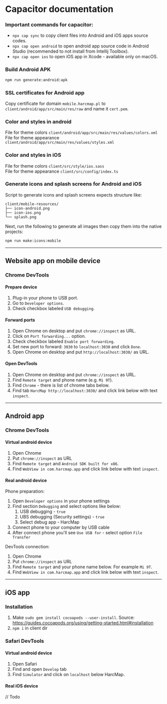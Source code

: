 # Capacitor documentation

### Important commands for capacitor:
- `npx cap sync` to copy client files into Android and iOS apps source codes.
- `npx cap open android` to open android app source code in Android Studio (recommended to not install from Intellij Toolbox).
- `npx cap open ios` to open iOS app in Xcode - available only on macOS.

### Build Android APK
```bash
npm run generate:android:apk
```


### SSL certificates for Android app
Copy certificate for domain `mobile.harcmap.pl` to `client/android/app/src/main/res/raw` and name it `cert.pem`.


### Color and styles in android
File for theme colors `client/android/app/src/main/res/values/colors.xml`  
File for theme appearance `client/android/app/src/main/res/values/styles.xml`

### Color and styles in iOS
File for theme colors `client/src/style/ios.sass`  
File for theme appearance `client/src/config/index.ts`


### Generate icons and splash screens for Android and iOS
Script to generate icons and splash screens expects structure like:
```
client/mobile-resources/
├── icon-android.png
├── icon-ios.png
└── splash.png
```
Next, run the following to generate all images then copy them into the native projects:
```bash
npm run make:icons:mobile
```

___
## Website app on mobile device

### Chrome DevTools

#### Prepare device
1. Plug-in your phone to USB port.
2. Go to `Developer options`.
3. Check checkbox labeled `USB debugging`.

#### Forward ports
1. Open Chrome on desktop and put `chrome://inspect` as URL.
2. Click on `Port forwarding...` option.
3. Check checkbox labeled `Enable port forwarding`.
4. Set new port to forward: `3030` to `localhost:3030` and click `Done`.
5. Open Chrome on desktop and put `http://localhost:3030/` as URL.

#### Open DevTools
1. Open Chrome on desktop and put `chrome://inspect` as URL.
2. Find `Remote target` and phone name (e.g. `Mi 9T`).
3. Find `Chrome` - there is list of chrome tabs below.
4. Find tab `HarcMap http://localhost:3030/` and click link below with text `inspect`.

___
## Android app

### Chrome DevTools

#### Virtual android device
1. Open Chrome
2. Put `chrome://inspect` as URL
3. Find `Remote target` and `Android SDK built for x86`.
4. Find `WebView in com.harcmap.app` and click link below with text `inspect`.

#### Real android device

Phone preparation:
1. Open `Developer options` in your phone settings
2. Find section `Debugging` and select options like below:
   1. USB debugging - `true`
   2. UBS debugging (Security settings) - `true`
   3. Select debug app - HarcMap
3. Connect phone to your computer by USB cable
4. After connect phone you'll see `Use USB for` - select option `File Transfer`

DevTools connection:
1. Open Chrome
2. Put `chrome://inspect` as URL
3. Find `Remote target` and your phone name below. For example `Mi 9T`.
4. Find `WebView in com.harcmap.app` and click link below with text `inspect`.


___
## iOS app

### Installation
1. Make `sudo gem install cocoapods --user-install`. Source:
   https://guides.cocoapods.org/using/getting-started.html#installation
2. `npm i` in client dir

### Safari DevTools

#### Virtual android device
1. Open Safari
2. Find and open `Develop` tab
3. Find `Simulator` and click on `localhost` below HarcMap.

#### Real iOS device
// Todo

